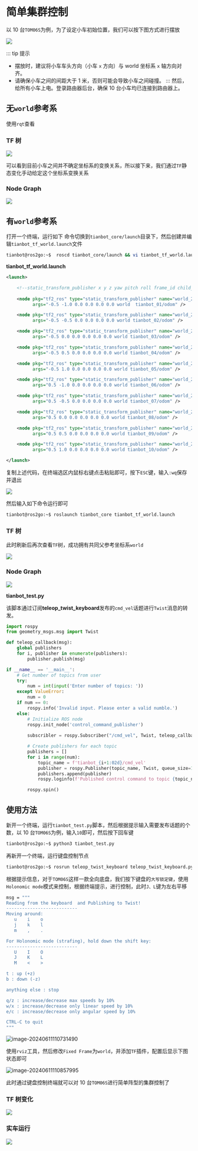 # 简单集群控制

以 10 台`TOM06S`为例，为了设定小车初始位置，我们可以按下图方式进行摆放

![](https://tianbot-pic.oss-cn-beijing.aliyuncs.com/tianbot-pic/Tianbot-Doc70E79D938D368B5264A1F97874437440.png)

::: tip 提示
- 摆放时，建议将小车车头方向（小车 `x` 方向）与 world 坐标系 `x` 轴方向对齐。
- 请确保小车之间的间距大于 1 米，否则可能会导致小车之间碰撞。
:::
然后，给所有小车上电。登录路由器后台，确保 10 台小车均已连接到路由器上。

## 无`world`参考系

使用`rqt`查看

### TF 树

![](https://tianbot-pic.oss-cn-beijing.aliyuncs.com/tianbot-pic/Tianbot-Docframes.png)

可以看到目前小车之间并不确定坐标系的变换关系，所以接下来，我们通过`TF`静态变化手动给定这个坐标系变换关系

### Node Graph


![](https://tianbot-pic.oss-cn-beijing.aliyuncs.com/tianbot-pic/Tianbot-Docrosgraph.png)

## 有`world`参考系

打开一个终端，运行如下 命令切换到`tianbot_core/launch`目录下，然后创建并编辑`tianbot_tf_world.launch`文件

```bash
tianbot@ros2go:~$  roscd tianbot_core/launch && vi tianbot_tf_world.launch
```

**tianbot_tf_world.launch**

```xml
<launch>

    <!--static_transform_publisher x y z yaw pitch roll frame_id child_frame_id-->
    
    <node pkg="tf2_ros" type="static_transform_publisher" name="world_2_odom1"
          args="-0.5 -1.0 0.0 0.0 0.0 0.0 world  tianbot_01/odom" />

    <node pkg="tf2_ros" type="static_transform_publisher" name="world_2_odom2"
          args="-0.5 -0.5 0.0 0.0 0.0 0.0 world tianbot_02/odom" />

    <node pkg="tf2_ros" type="static_transform_publisher" name="world_2_odom3"
          args="-0.5 0.0 0.0 0.0 0.0 0.0 world tianbot_03/odom" />

    <node pkg="tf2_ros" type="static_transform_publisher" name="world_2_odom4"
          args="-0.5 0.5 0.0 0.0 0.0 0.0 world tianbot_04/odom" />

    <node pkg="tf2_ros" type="static_transform_publisher" name="world_2_odom5"
          args="-0.5 1.0 0.0 0.0 0.0 0.0 world tianbot_05/odom" />

    <node pkg="tf2_ros" type="static_transform_publisher" name="world_2_odom6"
          args="0.5 -1.0 0.0 0.0 0.0 0.0 world tianbot_06/odom" />

    <node pkg="tf2_ros" type="static_transform_publisher" name="world_2_odom7"
          args="0.5 -0.5 0.0 0.0 0.0 0.0 world tianbot_07/odom" />

    <node pkg="tf2_ros" type="static_transform_publisher" name="world_2_odom8"
          args="0.5 0.0 0.0 0.0 0.0 0.0 world tianbot_08/odom" />

    <node pkg="tf2_ros" type="static_transform_publisher" name="world_2_odom9"
          args="0.5 0.5 0.0 0.0 0.0 0.0 world tianbot_09/odom" />

    <node pkg="tf2_ros" type="static_transform_publisher" name="world_2_odom10"
          args="0.5 1.0 0.0 0.0 0.0 0.0 world tianbot_10/odom" />

</launch>
```

复制上述代码，在终端选区内鼠标右键点击粘贴即可，按下`ESC`键，输入`:wq`保存并退出

![](https://tianbot-pic.oss-cn-beijing.aliyuncs.com/tianbot-pic/Tianbot-Doc2024-06-11_10-43.png)

然后输入如下命令运行即可

```bash
tianbot@ros2go:~$ roslaunch tianbot_core tianbot_tf_world.launch
```

### TF 树

此时刷新后再次查看`TF`树，成功拥有共同父参考坐标系`world`

![](https://tianbot-pic.oss-cn-beijing.aliyuncs.com/tianbot-pic/Tianbot-Docframes_world.png)


### Node Graph

![](https://tianbot-pic.oss-cn-beijing.aliyuncs.com/tianbot-pic/Tianbot-Docrosgraph_world.png)

**tianbot_test.py**

该脚本通过订阅**teleop_twist_keyboard**发布的`cmd_vel`话题进行`Twist`消息的转发。

```python
import rospy
from geometry_msgs.msg import Twist

def teleop_callback(msg):
    global publishers
    for i, publisher in enumerate(publishers):
        publisher.publish(msg)

if __name__ == '__main__':
    # Get number of topics from user
    try:
        num = int(input('Enter number of topics: '))
    except ValueError:
        num = 0
    if num == 0:
        rospy.info('Invalid input. Please enter a valid numble.')
    else:
        # Initialize ROS node
        rospy.init_node('control_command_publisher')
        
        subscribler = rospy.Subscriber("/cmd_vel", Twist, teleop_callback)

        # Create publishers for each topic
        publishers = []
        for i in range(num):
            topic_name = f'tianbot_{i+1:02d}/cmd_vel'
            publisher = rospy.Publisher(topic_name, Twist, queue_size=1)
            publishers.append(publisher)
            rospy.loginfo(f'Published control command to topic {topic_name}')

        rospy.spin()
```

## 使用方法

新开一个终端，运行`tianbot_test.py`脚本，然后根据提示输入需要发布话题的个数，以 10 台`TOM06S`为例，输入`10`即可，然后按下回车键

```bash
tianbot@ros2go:~$ python3 tianbot_test.py
```



再新开一个终端，运行键盘控制节点
```bash
tianbot@ros2go:~$ rosrun teleop_twist_keyboard teleop_twist_keyboard.py 
```

根据提示信息，对于`TOM06S`这样一款全向底盘，我们按下键盘的`大写锁定键`，使用`Holonomic mode`模式来控制，根据终端提示，进行控制，此时`J、L`键为左右平移

```bash
msg = """
Reading from the keyboard  and Publishing to Twist!
---------------------------
Moving around:
   u    i    o
   j    k    l
   m    ,    .

For Holonomic mode (strafing), hold down the shift key:
---------------------------
   U    I    O
   J    K    L
   M    <    >

t : up (+z)
b : down (-z)

anything else : stop

q/z : increase/decrease max speeds by 10%
w/x : increase/decrease only linear speed by 10%
e/c : increase/decrease only angular speed by 10%

CTRL-C to quit
"""
```

![image-20240611110731490](https://tianbot-pic.oss-cn-beijing.aliyuncs.com/tianbot-pic/Tianbot-Docimage-20240611110731490.png)

使用`rviz`工具，然后修改`Fixed Frame`为`world`，并添加`TF`插件，配置后显示下图状态即可

![image-20240611110857995](https://tianbot-pic.oss-cn-beijing.aliyuncs.com/tianbot-pic/Tianbot-Docimage-20240611110857995.png)

此时通过键盘控制终端就可以对 10 台`TOM06S`进行简单阵型的集群控制了

### TF 树变化

![](https://tianbot-pic.oss-cn-beijing.aliyuncs.com/tianbot-pic/Tianbot-DocVID_20240611_123336.gif)

### 实车运行

![](https://tianbot-pic.oss-cn-beijing.aliyuncs.com/tianbot-pic/Tianbot-Doc1x7mi-3bfue.gif)
